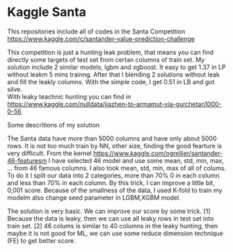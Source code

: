 # Kaggle Santa

This repositories include all of codes in the Santa Competition https://www.kaggle.com/c/santander-value-prediction-challenge

This competition is just a hunting leak problem, that means you can find directly some targets of test set from certan columns of train set. 
My solution include 2 similar models, lgbm and xgboost. It easy to get 1.37 in LP without leakm 5 mins trainng. After that I blending 2 solutions  without leak and fill the leakly columns. With the simple code, I get 0.51 in LB and got silve.  
With leaky teachnic hunting you can find in https://www.kaggle.com/nulldata/jiazhen-to-armamut-via-gurchetan1000-0-56

Some descritions of my solution

The Santa data have more than 5000 columns and have only about 5000 rows. It is not too much train by NN, other size, finding the good fearture is very difficult. From the kernel https://www.kaggle.com/ogrellier/santander-46-featuresm I have selected 46 model and use some mean, std, min, max, ... from 46 famous columns. I also took mean, std, min, max of all of colums. To do it I split our data into 2 categories, more than 70% 0 in each column and less than 70% in each column. By this trick, I can improve a little bit, 0,001 score. Because of the smallness of the data, I used K-fold to train my modelm also change seed parameter in LGBM,XGBM model.

The solution is very basic. We can improve our score by some trick.
[1] Because the data is leaky, then we can use all leaky rows in test set  into train set.
[2] 46 colums is similar to 40 columns in the leaky hunting, then maybe it is not good for ML, we can use some reduce dimension technique (FE) to get better score. 

